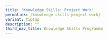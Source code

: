 ```yaml
---
title: "Knowledge Skills: Project Work"
permalink: /knowledge-skills-project-work/
variant: tiptap
description: ""
third_nav_title: Knowledge Skills Programme
---
```

